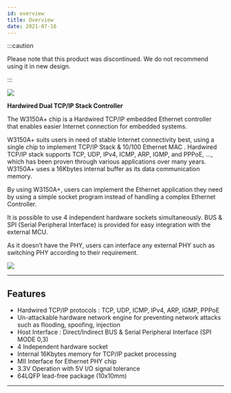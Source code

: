 ```yaml
---
id: overview
title: Overview
date: 2021-07-16
---
```


:::caution

Please note that this product was discontinued.
We do not recommend using it in new design. 

:::

![](/img/products/w3150/photo_w3150A-1.jpg)

**Hardwired Dual TCP/IP Stack Controller**

The W3150A+ chip is a Hardwired TCP/IP embedded Ethernet controller that enables easier Internet connection for embedded systems.

W3150A+ suits users in need of stable Internet connectivity best, using a single chip to implement TCP/IP Stack & 10/100 Ethernet MAC . Hardwired TCP/IP stack supports TCP, UDP, IPv4, ICMP, ARP, IGMP, and PPPoE, …, which has been proven through various applications over many years. W3150A+ uses a 16Kbytes internal buffer as its data communication memory.

By using W3150A+, users can implement the Ethernet application they need by using a simple socket program instead of handling a complex Ethernet Controller.

It is possible to use 4 independent hardware sockets simultaneously. BUS & SPI (Serial Peripheral Interface) is provided for easy integration with the external MCU.

As it doesn’t have the PHY, users can interface any external PHY such as switching PHY according to their requirement.

![](/img/products/w3150/3150A-Block.jpg)

-----

## Features

- Hardwired TCP/IP protocols : TCP, UDP, ICMP, IPv4, ARP, IGMP, PPPoE
- Un-attackable hardware network engine for preventing network attacks such as flooding, spoofing, injection
- Host Interface : Direct/Indirect BUS & Serial Peripheral Interface (SPI MODE 0,3)
- 4 Independent hardware socket
- Internal 16Kbytes memory for TCP/IP packet processing
- MII Interface for Ethernet PHY chip
- 3.3V Operation with 5V I/O signal tolerance
- 64LQFP lead-free package (10x10mm)

-----